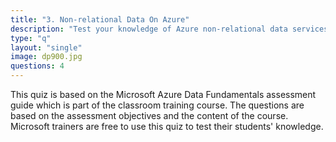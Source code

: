 ```yaml
---
title: "3. Non-relational Data On Azure"
description: "Test your knowledge of Azure non-relational data services"
type: "q"
layout: "single"
image: dp900.jpg
questions: 4
---
```

This quiz is based on the Microsoft Azure Data Fundamentals assessment guide which is part of the classroom training course. The questions are based on the assessment objectives and the content of the course. Microsoft trainers are free to use this quiz to test their students' knowledge.
